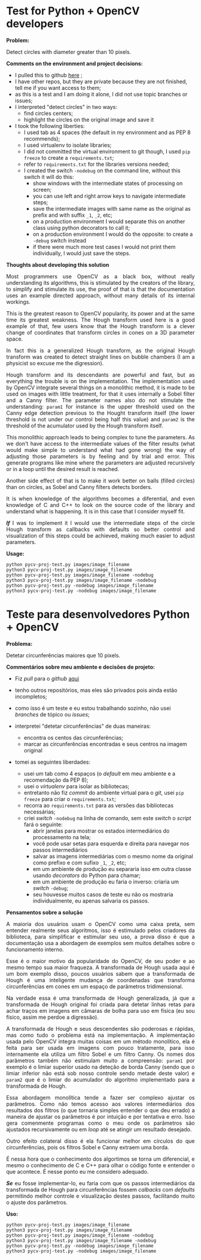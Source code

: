 # Test for Python + OpenCV developers


**Problem:**

Detect circles with diameter greater than 10 pixels.

**Comments on the environment and project decisions:**

- I pulled this to github [here](https://github.com/afgranero/py-cv-proj) ;
- I have other repos, but they are private because they are not finished, tell me if you want access to them;
- as this is a test and I am doing it alone, I did not use topic branches or issues;
- I interpreted "detect circles" in two ways:
    -  find circles centers;
    - highlight the circles on the original image and save it
- I took the following liberties:
    - I used tab as 4 spaces (the default in my environment and as PEP 8 recommends);
    - I used virtualenv to isolate libraries;
    - I did not committed the virtual environment to git though, I used `pip freeze` to create a `requirements.txt`;
    - refer to `requirements.txt` for the libraries versions needed;
    - I created the switch `-nodebug` on the command line, without this switch it will do this:
        - show windows with the intermediate states of processing on screen;
        - you can use left and right arrow keys to navigate intermediate steps;
        - save the intermediate images with same name as the original as prefix and with suffix `_1`, `_2`, etc;
        - on a production environment I would separate this on another class using python decorators to call it;
        - on a production environment I would do the opposite: to create a `-debug` switch instead
        - if there were much more test cases I would not print them individually, I would just save the steps.

**Thoughts about developing this solution**

<p align="justify">
Most programmers use OpenCV as a black box, without really understanding its algorithms, this is stimulated by the
creators of the library, to simplify and stimulate its use, the proof of that is that the documentation uses an example
directed approach, without many details of its internal workings.
</p>

<p align="justify">
This is the greatest reason to OpenCV popularity, its power and at the same time its greatest weakness. The Hough
transform used here is a good example of that, few users know that the Hough transform is a clever change of
coordinates that transform circles in cones on a 3D parameter space.
</p>

<p align="justify">
In fact this is a generalized Hough transform, as the original Hough transform was created to detect straight lines on
bubble chambers (I am a physicist so excuse me the digression).
</p>

<p align="justify">
Hough transform and its descendants are powerful and fast, but as everything the trouble is on the implementation.
The implementation used by OpenCV integrate several things on a monolithic method, it is made to be used on images with
little treatment, for that it uses internally a Sobel filter and a Canny filter. The parameter names also do not
stimulate the understanding: <code>param1</code> for instance is the upper threshold used on the Canny edge detection
previous to the Hought transform itself (the lower threshold is not under our control being half this value)
and <code>param2</code> is the threshold of the acumulator used by the Hough transform itself.</p>

<p align="justify">
This monolithic approach leads to being complex to tune the parameters. As we don't have access to the intermediate
values of the filter results (what would make simple to understand what had gone wrong) the way of adjusting those
parameters is by feeling and by trial and error. This generate programs like mine where the parameters are adjusted
recursively or in a loop until the desired result is reached.
</p>

<p align="justify">
Another side effect of that is to make it work better on balls (filled circles) than on circles, as Sobel and Canny
filters detects borders.
</p>

<p align="justify">
It is when knowledge of the algorithms becomes a diferential, and even knowledge of C and C++ to look on the source
code of the library and understand what is happening. It is in this case that I consider myself fit.
</p>

<p align="justify">
<b><i>If</i></b> I was to implement it I would use the intermediate steps of the circle Hough transform as callbacks
with defaults so better control and visualization of this steps could be achieved, making much easier to adjust
parameters.
</p>

**Usage:**
```
python pycv-proj-test.py images/image_filename
python3 pycv-proj-test.py images/image_filename
python pycv-proj-test.py images/image_filename -nodebug
python3 pycv-proj-test.py images/image_filename -nodebug
python pycv-proj-test.py -nodebug images/image_filename
python3 pycv-proj-test.py -nodebug images/image_filename
```

# Teste para desenvolvedores Python + OpenCV


**Problema:**

Detetar circunferências maiores que 10 pixels.

**Commentários sobre meu ambiente e decisões de projeto:**

- Fiz _pull_ para o _github_ [aqui](https://github.com/afgranero/py-cv-proj)
- tenho outros repositórios, mas eles são privados pois ainda estão incompletos;
- como isso é um teste e eu estou trabalhando sozinho, não usei _branches_ de tópico ou _issues_;
- interpretei "detetar circunferências" de duas maneiras:

    - encontra os centos das circunferências;
    - marcar as circunferências encontradas e seus centros na imagem original
- tomei as seguintes liberdades:
    - usei um tab como 4 espaços (o _default_ em meu ambiente e a recomendação da PEP 8);
    - usei o _virtualenv_ para isolar as bibliotecas;
    - entretanto não fiz _commit_ do ambiente virtual para o _git_, usei `pip freeze` para criar o `requirements.txt`;
    - recorra ao `requirements.txt` para as versões das bibliotecas necessárias;
    - criei  _switch_ `-nodebug` na linha de comando, sem este _switch_ o _script_ fará o seguinte:
        - abrir janelas para mostrar os estados intermediários do processamento na tela;
        - você pode usar setas para esquerda e direita para navegar nos passos intermediários
        - salvar as imagens intermediárias com o mesmo nome da original como prefixo e com sufixo `_1`, `_2`, etc;
        - em um ambiente de produção eu separaria isso em outra classe usando _decorators_ do Python para chamar;
        - em um ambiente de produção eu faria o inverso: criaria um _switch_ `-debug`;
        - seu houvesse muitos casos de teste eu não os mostraria individualmente, eu apenas salvaria os passos.

**Pensamentos sobre a solução**

<p align="justify">
A maioria dos usuários usam o OpenCV como uma caixa preta, sem entender realmente seus algoritmos, isso é estimulado
pelos criadores da biblioteca, para simplificar e estimular seu uso, a prova disso é que a documentação usa a abordagem
de exemplos sem muitos detalhes sobre o funcionamento interno.
</p>

<p align="justify">
Esse é o maior motivo da popularidade do OpenCV, de seu poder e ao mesmo tempo sua maior fraqueza. A transformada de
Hough usada aqui é um bom exemplo disso, poucos usuários sabem que a transformada de Hough é uma inteligente mudança
de coordenadas que transforma circunferências em cones em um espaço de parâmetros tridimensional.
</p>

<p align="justify">
Na verdade essa é uma transformada de Hough generalizada, já que a transformada de Hough original foi criada para
detetar linhas retas para achar traços em imagens em câmaras de bolha para uso em física (eu sou físico, assim me perdoe
a digressão).
</p>

<p align="justify">
A transformada de Hough e seus descendentes são poderosas e rápidas, mas como tudo o problema está na implementação.
A implementação usada pelo OpenCV integra muitas coisas em um método monolítico, ela é feita para ser usada em imagens
com pouco tratamente, para isso internamente ela utiliza um filtro Sobel e um filtro Canny. Os nomes dos
parâmetros também não estimulam muito a compreensão: <code>param1</code> por exemplo é o limiar superior usado na
deteção de borda Canny (sendo que o limiar inferior não está sob nosso controle sendo metade deste valor) e
<code>param2</code> que é o limiar do acumulador do algoritmo implementado para a transformada de Hough.
</p>

<p align="justify">
Essa abordagem monolítica tende a fazer ser complexo ajustar os parâmetros. Como não temos acesso aos valores
intermediários dos resultados dos filtros (o que tornaria simples entender o que deu errado) a maneira de ajustar os
parâmetros é por intuição e por tentativa e erro. Isso gera comenmente programas como o meu onde os parâmetros são
ajustados recursivamente ou em <i>loop</i> até se atingir um resultado desejado.
</p>

<p align="justify">
Outro efeito colateral disso é ela funcionar melhor em círculos do que circunferências, pois os filtros Sobel e
Canny extraem uma borda.
</p>

<p align="justify">
É nessa hora que o conhecimento dos algortimos se torna um diferencial, e mesmo o conhecimento de C e C++ para olhar o
código fonte e entender o que acontece. É nesse ponto eu me considero adequado.
</p>

<p align="justify">
<b><i>Se</i></b> eu fosse implementar-lo, eu faria com que os passos intermediários da transformada de Hough para
circunferências fossem <i>calbacks</i> com <i>defaults</i> permitindo melhor controle e visualização destes passos,
facilitando muito o ajuste dos parâmetros.
 </p>

**Uso:**
```
python pycv-proj-test.py images/image_filename
python3 pycv-proj-test.py images/image_filename
python pycv-proj-test.py images/image_filename -nodebug
python3 pycv-proj-test.py images/image_filename -nodebug
python pycv-proj-test.py -nodebug images/image_filename
python3 pycv-proj-test.py -nodebug images/image_filename
```


